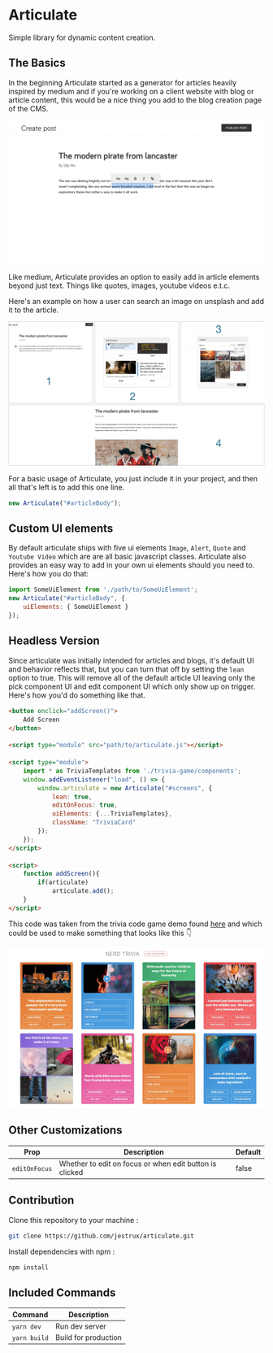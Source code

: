 # Articulate

Simple library for dynamic content creation.


## The Basics
In the beginning Articulate started as a generator for articles heavily inspired by medium and if you're working on a client website with blog or article content, this would be a nice thing you add to the blog creation page of the CMS.

![Medium Style Text Editor](/screenshots/sample-blog.jpg?raw=true "Medium Style Text Editor")

Like medium, Articulate provides an option to easily add in article elements beyond just text. Things like quotes, images, youtube videos e.t.c. 

Here's an example on how a user can search an image on unsplash and add it to the article.

![Image picker](/screenshots/image-picker.jpg?raw=true "Image picker")


For a basic usage of Articulate, you just include it in your project, and then all that's left is to add this one line.

```javascript
new Articulate("#articleBody");
```

## Custom UI elements

By default articulate ships with five ui elements `Image`, `Alert`, `Quote` and `Youtube Video` which are are all basic javascript classes. Articulate also provides an easy way to add in your own ui elements should you need to. Here's how you do that:

```javascript
import SomeUiElement from './path/to/SomeUiElement';
new Articulate("#articleBody", {
    uiElements: { SomeUiElement }
});
```


## Headless Version

Since articulate was initially intended for articles and blogs, it's default UI and behavior reflects that, but you can turn that off by setting the `lean` option to true. This will remove all of the default article UI leaving only the pick component UI and edit component UI which only show up on trigger. Here's how you'd do something like that.

```html
<button onclick="addScreen()">
    Add Screen
</button>

<script type="module" src="path/to/articulate.js"></script>

<script type="module">
    import * as TriviaTemplates from './trivia-game/components';
    window.addEventListener("load", () => {
        window.articulate = new Articulate("#screens", {
            lean: true,
            editOnFocus: true,
            uiElements: {...TriviaTemplates},
            className: "TriviaCard"
        });
    });
</script>

<script>
    function addScreen(){
        if(articulate)
            articulate.add();
    }
</script>
```

This code was taken from the trivia code game demo found [here](/public/demos/trivia-game/index.html) and which could be used to make something that looks like this 👇

![Nerd Trivia](/screenshots/nerd-trivia.jpg?raw=true "Nerd Trivia")


## Other Customizations

|Prop|Description|Default|
|--|--|--|
|`editOnFocus`| Whether to edit on focus or when edit button is clicked | false |

## Contribution

Clone this repository to your machine :

``` bash
git clone https://github.com/jestrux/articulate.git
```

Install dependencies with npm :

``` bash
npm install
```

## Included Commands

|Command|Description|
|--|--|
|`yarn dev`| Run dev server |
|`yarn build`| Build for production |